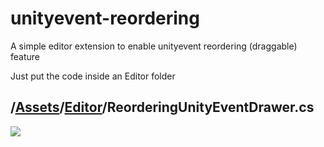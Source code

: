 # unityevent-reordering

A simple editor extension to enable unityevent reordering (draggable) feature

Just put the code inside an Editor folder

## /[Assets](https://github.com/vlab22/unityevent-reordering/tree/main/Assets)/[Editor](https://github.com/vlab22/unityevent-reordering/tree/main/Assets/Editor)/**ReorderingUnityEventDrawer.cs**

![](https://user-images.githubusercontent.com/1412924/124610283-aa4fec00-de70-11eb-9b50-c588fb548b8a.gif)
